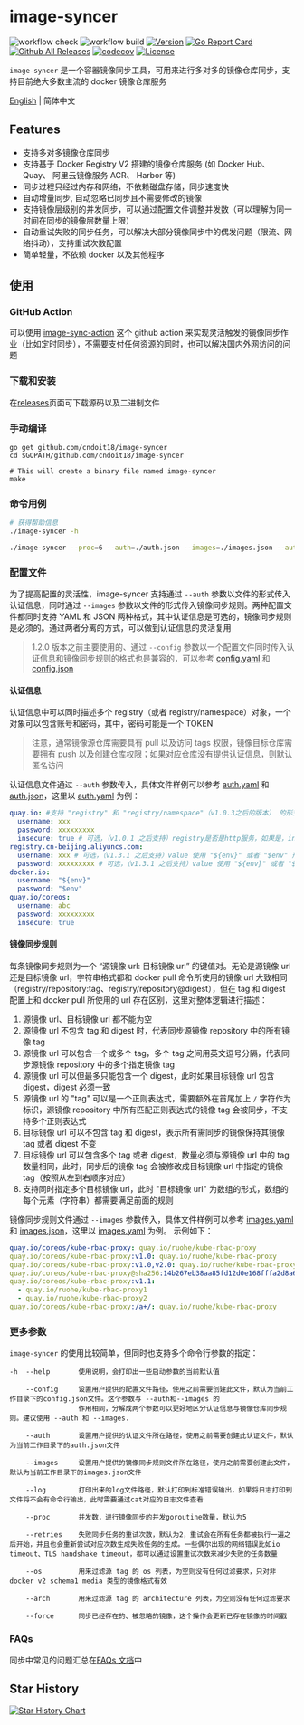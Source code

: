 # image-syncer

![workflow check](https://github.com/cndoit18/image-syncer/actions/workflows/check.yml/badge.svg)
![workflow build](https://github.com/cndoit18/image-syncer/actions/workflows/build.yml/badge.svg)
[![Version](https://img.shields.io/github/v/release/cndoit18/image-syncer)](https://github.com/cndoit18/image-syncer/releases)
[![Go Report Card](https://goreportcard.com/badge/github.com/cndoit18/image-syncer)](https://goreportcard.com/report/github.com/cndoit18/image-syncer)
[![Github All Releases](https://img.shields.io/github/downloads/cndoit18/image-syncer/total.svg)](https://api.github.com/repos/cndoit18/image-syncer/releases)
[![codecov](https://codecov.io/gh/cndoit18/image-syncer/graph/badge.svg)](https://codecov.io/gh/cndoit18/image-syncer)
[![License](https://img.shields.io/github/license/cndoit18/image-syncer)](https://www.apache.org/licenses/LICENSE-2.0.html)

`image-syncer` 是一个容器镜像同步工具，可用来进行多对多的镜像仓库同步，支持目前绝大多数主流的 docker 镜像仓库服务

[English](./README.md) | 简体中文

## Features

- 支持多对多镜像仓库同步
- 支持基于 Docker Registry V2 搭建的镜像仓库服务 (如 Docker Hub、 Quay、 阿里云镜像服务 ACR、 Harbor 等)
- 同步过程只经过内存和网络，不依赖磁盘存储，同步速度快
- 自动增量同步, 自动忽略已同步且不需要修改的镜像
- 支持镜像层级别的并发同步，可以通过配置文件调整并发数（可以理解为同一时间在同步的镜像层数量上限）
- 自动重试失败的同步任务，可以解决大部分镜像同步中的偶发问题（限流、网络抖动），支持重试次数配置
- 简单轻量，不依赖 docker 以及其他程序

## 使用

### GitHub Action

可以使用 [image-sync-action](https://github.com/marketplace/actions/image-sync-action) 这个 github action 来实现灵活触发的镜像同步作业（比如定时同步），不需要支付任何资源的同时，也可以解决国内外网访问的问题

### 下载和安装

在[releases](https://github.com/cndoit18/image-syncer/releases)页面可下载源码以及二进制文件

### 手动编译

```
go get github.com/cndoit18/image-syncer
cd $GOPATH/github.com/cndoit18/image-syncer

# This will create a binary file named image-syncer
make
```

### 命令用例

```bash
# 获得帮助信息
./image-syncer -h

./image-syncer --proc=6 --auth=./auth.json --images=./images.json --auth=./auth.json --retries=3
```

### 配置文件

为了提高配置的灵活性，image-syncer 支持通过 `--auth` 参数以文件的形式传入认证信息，同时通过 `--images` 参数以文件的形式传入镜像同步规则。两种配置文件都同时支持 YAML 和 JSON 两种格式，其中认证信息是可选的，镜像同步规则是必须的。通过两者分离的方式，可以做到认证信息的灵活复用

> 1.2.0 版本之前主要使用的、通过 `--config` 参数以一个配置文件同时传入认证信息和镜像同步规则的格式也是兼容的，可以参考 [config.yaml](examples/config.yaml) 和 [config.json](examples/config.json)

#### 认证信息

认证信息中可以同时描述多个 registry（或者 registry/namespace）对象，一个对象可以包含账号和密码，其中，密码可能是一个 TOKEN

> 注意，通常镜像源仓库需要具有 pull 以及访问 tags 权限，镜像目标仓库需要拥有 push 以及创建仓库权限；如果对应仓库没有提供认证信息，则默认匿名访问

认证信息文件通过 `--auth` 参数传入，具体文件样例可以参考 [auth.yaml](examples/auth.yaml) 和 [auth.json](examples/auth.json)，这里以 [auth.yaml](examples/auth.yaml) 为例：

```yaml
quay.io: #支持 "registry" 和 "registry/namespace"（v1.0.3之后的版本） 的形式，image-syncer 会自动为镜像同步规则中的每个源/目标 url 查找认证信息，并且使用对应认证信息进行进行访问，如果匹配到了多个，用“最长匹配”的那个作为最终结果
  username: xxx
  password: xxxxxxxxx
  insecure: true # 可选，（v1.0.1 之后支持）registry是否是http服务，如果是，insecure 字段需要为 true，默认是 false
registry.cn-beijing.aliyuncs.com:
  username: xxx # 可选，（v1.3.1 之后支持）value 使用 "${env}" 或者 "$env" 形式可以引用环境变量
  password: xxxxxxxxx # 可选，（v1.3.1 之后支持）value 使用 "${env}" 或者 "$env" 类型的字符串可以引用环境变量
docker.io:
  username: "${env}"
  password: "$env"
quay.io/coreos:
  username: abc
  password: xxxxxxxxx
  insecure: true
```

#### 镜像同步规则

每条镜像同步规则为一个 “源镜像 url: 目标镜像 url” 的键值对。无论是源镜像 url 还是目标镜像 url，字符串格式都和 docker pull 命令所使用的镜像 url 大致相同（registry/repository:tag、registry/repository@digest），但在 tag 和 digest 配置上和 docker pull 所使用的 url 存在区别，这里对整体逻辑进行描述：

1. 源镜像 url、目标镜像 url 都不能为空
2. 源镜像 url 不包含 tag 和 digest 时，代表同步源镜像 repository 中的所有镜像 tag
3. 源镜像 url 可以包含一个或多个 tag，多个 tag 之间用英文逗号分隔，代表同步源镜像 repository 中的多个指定镜像 tag
4. 源镜像 url 可以但最多只能包含一个 digest，此时如果目标镜像 url 包含 digest，digest 必须一致
5. 源镜像 url 的 "tag" 可以是一个正则表达式，需要额外在首尾加上 `/` 字符作为标识，源镜像 repository 中所有匹配正则表达式的镜像 tag 会被同步，不支持多个正则表达式
6. 目标镜像 url 可以不包含 tag 和 digest，表示所有需同步的镜像保持其镜像 tag 或者 digest 不变
7. 目标镜像 url 可以包含多个 tag 或者 digest，数量必须与源镜像 url 中的 tag 数量相同，此时，同步后的镜像 tag 会被修改成目标镜像 url 中指定的镜像 tag（按照从左到右顺序对应）
8. 支持同时指定多个目标镜像 url，此时 "目标镜像 url" 为数组的形式，数组的每个元素（字符串）都需要满足前面的规则

镜像同步规则文件通过 `--images` 参数传入，具体文件样例可以参考 [images.yaml](examples/images.yaml) 和 [images.json](examples/images.json)，这里以 [images.yaml](examples/images.yaml) 为例。 示例如下：

```yaml
quay.io/coreos/kube-rbac-proxy: quay.io/ruohe/kube-rbac-proxy
quay.io/coreos/kube-rbac-proxy:v1.0: quay.io/ruohe/kube-rbac-proxy
quay.io/coreos/kube-rbac-proxy:v1.0,v2.0: quay.io/ruohe/kube-rbac-proxy
quay.io/coreos/kube-rbac-proxy@sha256:14b267eb38aa85fd12d0e168fffa2d8a6187ac53a14a0212b0d4fce8d729598c: quay.io/ruohe/kube-rbac-proxy
quay.io/coreos/kube-rbac-proxy:v1.1:
  - quay.io/ruohe/kube-rbac-proxy1
  - quay.io/ruohe/kube-rbac-proxy2
quay.io/coreos/kube-rbac-proxy:/a+/: quay.io/ruohe/kube-rbac-proxy
```

### 更多参数

`image-syncer` 的使用比较简单，但同时也支持多个命令行参数的指定：

```
-h  --help       使用说明，会打印出一些启动参数的当前默认值

    --config     设置用户提供的配置文件路径，使用之前需要创建此文件，默认为当前工作目录下的config.json文件。这个参数与 --auth和--images 的
                 作用相同，分解成两个参数可以更好地区分认证信息与镜像仓库同步规则。建议使用 --auth 和 --images.

    --auth       设置用户提供的认证文件所在路径，使用之前需要创建此认证文件，默认为当前工作目录下的auth.json文件

    --images     设置用户提供的镜像同步规则文件所在路径，使用之前需要创建此文件，默认为当前工作目录下的images.json文件

    --log        打印出来的log文件路径，默认打印到标准错误输出，如果将日志打印到文件将不会有命令行输出，此时需要通过cat对应的日志文件查看

    --proc       并发数，进行镜像同步的并发goroutine数量，默认为5

    --retries    失败同步任务的重试次数，默认为2，重试会在所有任务都被执行一遍之后开始，并且也会重新尝试对应次数生成失败任务的生成。一些偶尔出现的网络错误比如io timeout、TLS handshake timeout，都可以通过设置重试次数来减少失败的任务数量

    --os         用来过滤源 tag 的 os 列表，为空则没有任何过滤要求，只对非 docker v2 schema1 media 类型的镜像格式有效

    --arch       用来过滤源 tag 的 architecture 列表，为空则没有任何过滤要求

    --force      同步已经存在的、被忽略的镜像，这个操作会更新已存在镜像的时间戳
```

### FAQs

同步中常见的问题汇总在[FAQs 文档](./FAQs.md)中

## Star History

[![Star History Chart](https://api.star-history.com/svg?repos=cndoit18/image-syncer&type=Date)](https://star-history.com/#cndoit18/image-syncer)
